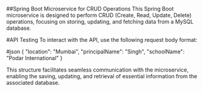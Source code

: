 ##Spring Boot Microservice for CRUD Operations
This Spring Boot microservice is designed to perform CRUD (Create, Read, Update, Delete) operations, focusing on storing, updating, and fetching data from a MySQL database.

#API Testing
To interact with the API, use the following request body format:

#json
{
    "location": "Mumbai",
    "principalName": "Singh",
    "schoolName": "Podar International"
}

This structure facilitates seamless communication with the microservice, enabling the saving, updating, and retrieval of essential information from the associated database.
